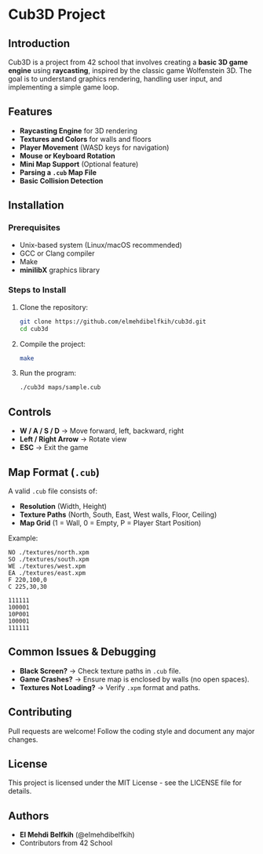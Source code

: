 # Cub3D Project

## Introduction
Cub3D is a project from 42 school that involves creating a **basic 3D game engine** using **raycasting**, inspired by the classic game Wolfenstein 3D. The goal is to understand graphics rendering, handling user input, and implementing a simple game loop.

## Features
- **Raycasting Engine** for 3D rendering
- **Textures and Colors** for walls and floors
- **Player Movement** (WASD keys for navigation)
- **Mouse or Keyboard Rotation**
- **Mini Map Support** (Optional feature)
- **Parsing a `.cub` Map File**
- **Basic Collision Detection**

## Installation
### Prerequisites
- Unix-based system (Linux/macOS recommended)
- GCC or Clang compiler
- Make
- **minilibX** graphics library

### Steps to Install
1. Clone the repository:
   ```sh
   git clone https://github.com/elmehdibelfkih/cub3d.git
   cd cub3d
   ```
2. Compile the project:
   ```sh
   make
   ```
3. Run the program:
   ```sh
   ./cub3d maps/sample.cub
   ```

## Controls
- **W / A / S / D** → Move forward, left, backward, right
- **Left / Right Arrow** → Rotate view
- **ESC** → Exit the game

## Map Format (`.cub`)
A valid `.cub` file consists of:
- **Resolution** (Width, Height)
- **Texture Paths** (North, South, East, West walls, Floor, Ceiling)
- **Map Grid** (1 = Wall, 0 = Empty, P = Player Start Position)

Example:
```
NO ./textures/north.xpm
SO ./textures/south.xpm
WE ./textures/west.xpm
EA ./textures/east.xpm
F 220,100,0
C 225,30,30

111111
100001
10P001
100001
111111
```

## Common Issues & Debugging
- **Black Screen?** → Check texture paths in `.cub` file.
- **Game Crashes?** → Ensure map is enclosed by walls (no open spaces).
- **Textures Not Loading?** → Verify `.xpm` format and paths.

## Contributing
Pull requests are welcome! Follow the coding style and document any major changes.

## License
This project is licensed under the MIT License - see the LICENSE file for details.

## Authors
- **El Mehdi Belfkih** (@elmehdibelfkih)
- Contributors from 42 School

